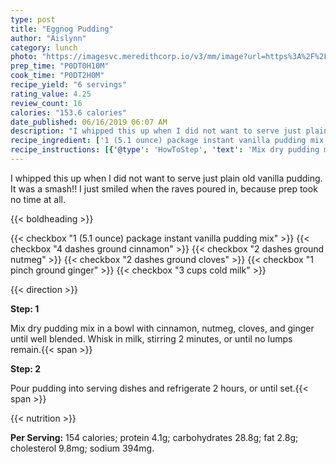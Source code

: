 ```yaml
---
type: post
title: "Eggnog Pudding"
author: "Aislynn"
category: lunch
photo: "https://imagesvc.meredithcorp.io/v3/mm/image?url=https%3A%2F%2Fimages.media-allrecipes.com%2Fuserphotos%2F2997866.jpg"
prep_time: "P0DT0H10M"
cook_time: "P0DT2H0M"
recipe_yield: "6 servings"
rating_value: 4.25
review_count: 16
calories: "153.6 calories"
date_published: 06/16/2019 06:07 AM
description: "I whipped this up when I did not want to serve just plain old vanilla pudding. It was a smash!! I just smiled when the raves poured in, because prep took no time at all."
recipe_ingredient: ['1 (5.1 ounce) package instant vanilla pudding mix', '4 dashes ground cinnamon', '2 dashes ground nutmeg', '2 dashes ground cloves', '1 pinch ground ginger', '3 cups cold milk']
recipe_instructions: [{'@type': 'HowToStep', 'text': 'Mix dry pudding mix in a bowl with cinnamon, nutmeg, cloves, and ginger until well blended. Whisk in milk, stirring 2 minutes, or until no lumps remain.\n'}, {'@type': 'HowToStep', 'text': 'Pour pudding into serving dishes and refrigerate 2 hours, or until set.\n'}]
---
```


I whipped this up when I did not want to serve just plain old vanilla pudding. It was a smash!! I just smiled when the raves poured in, because prep took no time at all. 

{{< boldheading >}}

{{< checkbox "1 (5.1 ounce) package instant vanilla pudding mix" >}}
{{< checkbox "4 dashes ground cinnamon" >}}
{{< checkbox "2 dashes ground nutmeg" >}}
{{< checkbox "2 dashes ground cloves" >}}
{{< checkbox "1 pinch ground ginger" >}}
{{< checkbox "3 cups cold milk" >}}


{{< direction >}}

**Step: 1**

Mix dry pudding mix in a bowl with cinnamon, nutmeg, cloves, and ginger until well blended. Whisk in milk, stirring 2 minutes, or until no lumps remain.{{< span >}}

**Step: 2**

Pour pudding into serving dishes and refrigerate 2 hours, or until set.{{< span >}}

{{< nutrition >}}

**Per Serving:** 154 calories; protein 4.1g; carbohydrates 28.8g; fat 2.8g; cholesterol 9.8mg; sodium 394mg.